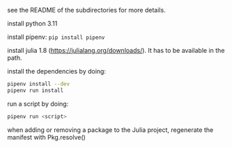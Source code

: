 see the README of the subdirectories for more details.

install python 3.11

install pipenv: `pip install pipenv`

install julia 1.8 (https://julialang.org/downloads/). It has to be available in the path.

install the dependencies by doing:
```sh
pipenv install --dev
pipenv run install
```

run a script by doing:

```sh
pipenv run <script>
```

when adding or removing a package to the Julia project, regenerate the manifest with Pkg.resolve()